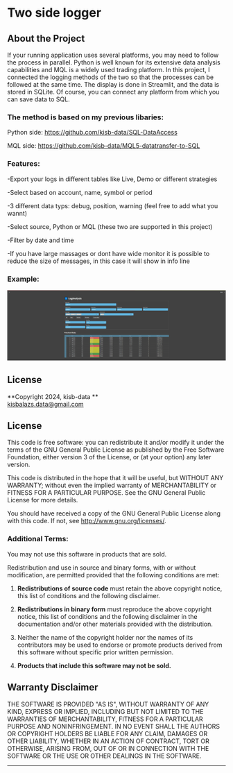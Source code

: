 # Two side logger

## About the Project
If your running application uses several platforms, you may need to follow the process in parallel. Python is well known for its extensive data analysis capabilities and MQL is a widely used trading platform. In this project, I connected the logging methods of the two so that the processes can be followed at the same time. The display is done in Streamlit, and the data is stored in SQLite. Of course, you can connect any platform from which you can save data to SQL.

### The method is based on my previous libaries:

Python side: https://github.com/kisb-data/SQL-DataAccess

MQL side: https://github.com/kisb-data/MQL5-datatransfer-to-SQL


### Features:

 -Export your logs in different tables like Live, Demo or different strategies

 -Select based on account, name, symbol or period

 -3 different data typs: debug, position, warning (feel free to add what you wannt)

 -Select source, Python or MQL (these two are supported in this project)

 -Filter by date and time

 -If you have large massages or dont have wide monitor it is possible to reduce the size of messages, in this case it will show in info line
 
### Example:
![Example](Images/LogAnalysis.gif)

## License

**Copyright 2024, kisb-data **  
kisbalazs.data@gmail.com 

## License

This code is free software: you can redistribute it and/or modify it under the terms of the GNU General Public License as published by the Free Software Foundation, either version 3 of the License, or (at your option) any later version.

This code is distributed in the hope that it will be useful, but WITHOUT ANY WARRANTY; without even the implied warranty of MERCHANTABILITY or FITNESS FOR A PARTICULAR PURPOSE. See the GNU General Public License for more details.

You should have received a copy of the GNU General Public License along with this code. If not, see <http://www.gnu.org/licenses/>.

### Additional Terms:

You may not use this software in products that are sold.

Redistribution and use in source and binary forms, with or without modification, are permitted provided that the following conditions are met:

1. **Redistributions of source code** must retain the above copyright notice, this list of conditions and the following disclaimer.

2. **Redistributions in binary form** must reproduce the above copyright notice, this list of conditions and the following disclaimer in the documentation and/or other materials provided with the distribution.

3. Neither the name of the copyright holder nor the names of its contributors may be used to endorse or promote products derived from this software without specific prior written permission.

4. **Products that include this software may not be sold.**

## Warranty Disclaimer

THE SOFTWARE IS PROVIDED "AS IS", WITHOUT WARRANTY OF ANY KIND, EXPRESS OR IMPLIED, INCLUDING BUT NOT LIMITED TO THE WARRANTIES OF MERCHANTABILITY, FITNESS FOR A PARTICULAR PURPOSE AND NONINFRINGEMENT. IN NO EVENT SHALL THE AUTHORS OR COPYRIGHT HOLDERS BE LIABLE FOR ANY CLAIM, DAMAGES OR OTHER LIABILITY, WHETHER IN AN ACTION OF CONTRACT, TORT OR OTHERWISE, ARISING FROM, OUT OF OR IN CONNECTION WITH THE SOFTWARE OR THE USE OR OTHER DEALINGS IN THE SOFTWARE.

---